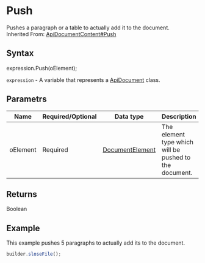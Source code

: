 # Push

Pushes a paragraph or a table to actually add it to the document.<br>Inherited From: [ApiDocumentContent#Push](../../ApiDocumentContent/Methods/Push.md)

## Syntax

expression.Push(oElement);

`expression` - A variable that represents a [ApiDocument](../ApiDocument.md) class.

## Parametrs

| **Name** | **Required/Optional** | **Data type** | **Description** |
| ------------- | ------------- | ------------- | ------------- |
| oElement | Required | [DocumentElement](../../../Enumerations/DocumentElement.md) | The element type which will be pushed to the document. |

## Returns

Boolean

## Example

This example pushes 5 paragraphs to actually add its to the document.

```javascript
builder.sloseFile();
```